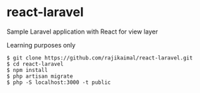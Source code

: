 # react-laravel
Sample Laravel application with React for view layer

Learning purposes only

```
$ git clone https://github.com/rajikaimal/react-laravel.git
$ cd react-laravel
$ npm install
$ php artisan migrate
$ php -S localhost:3000 -t public
```
